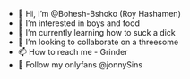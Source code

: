- 👋 Hi, I’m @Bohesh-Bshoko (Roy Hashamen)
- 👀 I’m interested in boys and food
- 🌱 I’m currently learning how to suck a dick
- 💞️ I’m looking to collaborate on a threesome
- 📫 How to reach me - Grinder
- 🍆 Follow my onlyfans @jonnySins

<!---
Bohesh-Bshoko/Bohesh-Bshoko is a ✨ special ✨ repository because its `README.md` (this file) appears on your GitHub profile.
You can click the Preview link to take a look at your changes.
--->
